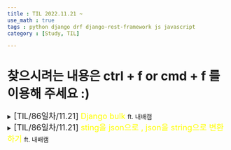 ```yaml
---
title : TIL 2022.11.21 ~ 
use_math : true
tags : python django drf django-rest-framework js javascript
category : [Study, TIL]

---
```

찾으시려는 내용은 ctrl + f or cmd + f 를 이용해 주세요 :)
=====

<details>
<summary><span style = "font-size : 1.3em;">[TIL/86일차/11.21] <span style="color : yellow;">Django bulk</span> </span>ft. 내배캠</summary>
<div markdown ="1">

## bulk_update & bulk_create
- .save()요청 시 쿼리요청을 보내게 되는데, 한꺼번에 많은 양의 쿼리를 요청하면 느려지게 된다. 그럴 때는 bulk_를 사용하여 효율적으로 저장을 할 수 있다.

`모델.objects.bulk_update(배열, [컬럼들])`

```python
stuies = []
.
.
.
Study.objects.bulk_update(stuies, ["week_money"])
```
</div>
</details>


<details>
<summary><span style = "font-size : 1.3em;">[TIL/86일차/11.21] <span style="color : yellow;">sting을 json으로 , json을 string으로 변환하기</span> </span>ft. 내배캠</summary>
<div markdown ="1">

json을 string으로 변환하기

`JSON.stringify(딕셔너리)`

string을 json으로 변환하기

`JSON.parse(json형태인문자열)`

</div>
</details>